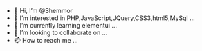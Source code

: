 - 👋 Hi, I’m @Shemmor
- 👀 I’m interested in PHP,JavaScript,JQuery,CSS3,html5,MySql ...
- 🌱 I’m currently learning elementui ...
- 💞️ I’m looking to collaborate on ...
- 📫 How to reach me ...

<!---
Shemmor/Shemmor is a ✨ special ✨ repository because its `README.md` (this file) appears on your GitHub profile.
You can click the Preview link to take a look at your changes.
--->
